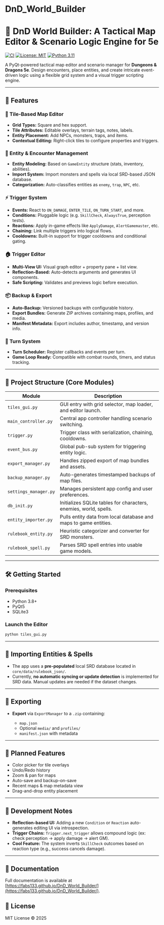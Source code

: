 # DnD_World_Builder

# 🧙 DnD World Builder: A Tactical Map Editor & Scenario Logic Engine for 5e

[![CI](https://github.com/fabs133/DnD_World_Builder/actions/workflows/ci.yml/badge.svg)](https://github.com/fabs133/DnD_World_Builder/actions)
[![License: MIT](https://img.shields.io/badge/License-MIT-blue.svg)](LICENSE)
[![Python 3.11](https://img.shields.io/badge/python-3.11-blue.svg)](https://www.python.org/downloads/release/python-3110/)

A PyQt-powered tactical map editor and scenario manager for **Dungeons & Dragons 5e**. Design encounters, place entities, and create intricate event-driven logic using a flexible grid system and a visual trigger scripting engine.

---

## 🎯 Features

### 🧱 Tile-Based Map Editor

* **Grid Types:** Square and hex support.
* **Tile Attributes:** Editable overlays, terrain tags, notes, labels.
* **Entity Placement:** Add NPCs, monsters, traps, and items.
* **Contextual Editing:** Right-click tiles to configure properties and triggers.

### 👥 Entity & Encounter Management

* **Entity Modeling:** Based on `GameEntity` structure (stats, inventory, abilities).
* **Import System:** Import monsters and spells via local SRD-based JSON database.
* **Categorization:** Auto-classifies entities as `enemy`, `trap`, `NPC`, etc.

### ⚡ Trigger System

* **Events:** React to `ON_DAMAGE`, `ENTER_TILE`, `ON_TURN_START`, and more.
* **Conditions:** Pluggable logic (e.g. `SkillCheck`, `AlwaysTrue`, perception tests).
* **Reactions:** Apply in-game effects like `ApplyDamage`, `AlertGamemaster`, etc.
* **Chaining:** Link multiple triggers into logical flows.
* **Cooldowns:** Built-in support for trigger cooldowns and conditional gating.

### 🏠 Trigger Editor

* **Multi-View UI:** Visual graph editor + property pane + list view.
* **Reflection-Based:** Auto-detects arguments and generates UI components.
* **Safe Scripting:** Validates and previews logic before execution.

### 📦 Backup & Export

* **Auto-Backup:** Versioned backups with configurable history.
* **Export Bundles:** Generate ZIP archives containing maps, profiles, and media.
* **Manifest Metadata:** Export includes author, timestamp, and version info.

### 🧠 Turn System

* **Turn Scheduler:** Register callbacks and events per turn.
* **Game Loop Ready:** Compatible with combat rounds, timers, and status tracking.

---

## 📂 Project Structure (Core Modules)

| Module                | Description                                                       |
| --------------------- | ----------------------------------------------------------------- |
| `tiles_gui.py`        | GUI entry with grid selector, map loader, and editor launch.      |
| `main_controller.py`  | Central app controller handling scenario switching.               |
| `trigger.py`          | Trigger class with serialization, chaining, cooldowns.            |
| `event_bus.py`        | Global pub-sub system for triggering entity logic.                |
| `export_manager.py`   | Handles zipped export of map bundles and assets.                  |
| `backup_manager.py`   | Auto-generates timestamped backups of map files.                  |
| `settings_manager.py` | Manages persistent app config and user preferences.               |
| `db_init.py`          | Initializes SQLite tables for characters, enemies, world, spells. |
| `entity_importer.py`  | Pulls entity data from local database and maps to game entities.  |
| `rulebook_entity.py`  | Heuristic categorizer and converter for SRD monsters.             |
| `rulebook_spell.py`   | Parses SRD spell entries into usable game models.                 |

---

## 🛠️ Getting Started

### Prerequisites

* Python 3.8+
* PyQt5
* SQLite3

### Launch the Editor

```bash
python tiles_gui.py
```

---

## 📄 Importing Entities & Spells

* The app uses a **pre-populated** local SRD database located in `core/data/rulebook_json/`.
* Currently, **no automatic syncing or update detection** is implemented for SRD data. Manual updates are needed if the dataset changes.

---

## 📅 Exporting

* **Export** via `ExportManager` to a `.zip` containing:

  * `map.json`
  * Optional `media/` and `profiles/`
  * `manifest.json` with metadata

---

## 🔄 Planned Features

* Color picker for tile overlays
* Undo/Redo history
* Zoom & pan for maps
* Auto-save and backup-on-save
* Recent maps & map metadata view
* Drag-and-drop entity placement

---

## 🤖 Development Notes

* **Reflection-based UI:** Adding a new `Condition` or `Reaction` auto-generates editing UI via introspection.
* **Trigger Chains:** `Trigger.next_trigger` allows compound logic (ex: check perception → apply damage → alert GM).
* **Cool Feature:** The system inverts `SkillCheck` outcomes based on reaction type (e.g., success cancels damage).

---

## 📘 Documentation

Full documentation is available at [https://fabs133.github.io/DnD_World_Builder/](https://fabs133.github.io/DnD_World_Builder/).

## 📜 License

MIT License © 2025
